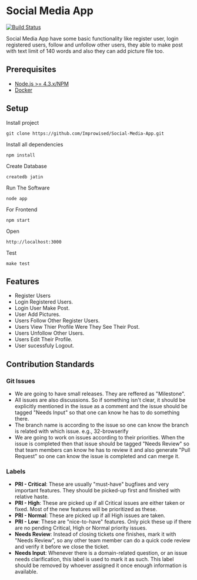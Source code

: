 # Social Media App

[![Build Status](https://travis-ci.org/Improwised/twitter-clone-1.svg?branch=master)](https://travis-ci.org/Improwised/twitter-clone-1)

Social Media App have some basic functionality like register user, login registered users, follow and unfollow other users, they able to make post with text limit of 140 words and also they can add picture file too.

## Prerequisites

* [Node.js >= 4.3.x/NPM](http://nodejs.org/download/)
* [Docker](https://www.docker.com/products/overview)

## Setup

Install project

```
git clone https://github.com/Improwised/Social-Media-App.git
```

Install all dependencies

```
npm install
```

Create Database

```
createdb jatin
```

Run The Software

```
node app
```
For Frontend

```
npm start
```

Open

```
http://localhost:3000
```

Test

```
make test
```

## Features

* Register Users
* Login Registered Users.
* Login User Make Post.
* User Add Pictures.
* Users Follow Other Register Users.
* Users View Thier Profile Were They See Their Post.
* Users Unfollow Other Users.
* Users Edit Their Profile.
* User sucessfuly Logout.

## Contribution Standards

### Git Issues

* We are going to have small releases. They are reffered as "Milestone".
* All issues are also discussions. So if something isn't clear, it should be explicitly mentioned in the issue as a comment and the issue should be tagged "Needs Input" so that one can know he has to do something there.
* The branch name is according to the issue so one can know the branch is related with which issue. e.g., 32-browserify
* We are going to work on issues according to their priorities. When the issue is completed then that issue should be tagged "Needs Review" so that team members can know he has to review it and also generate "Pull Request" so one can know the issue is completed and can merge it.

### Labels

* **PRI - Critical**: These are usually "must-have" bugfixes and very important features. They should be picked-up first and finished with relative haste.
* **PRI - High**: These are picked up if all Critical issues are either taken or fixed. Most of the new features will be prioritized as these.
* **PRI - Normal**: These are picked up if all High issues are taken.
* **PRI - Low**: These are "nice-to-have" features. Only pick these up if there are no pending Critical, High or Normal priority issues.
* **Needs Review**: Instead of closing tickets one finishes, mark it with "Needs Review", so any other team member can do a quick code review and verify it before we close the ticket.
* **Needs Input**: Whenever there is a domain-related question, or an issue needs clarification, this label is used to mark it as such. This label should be removed by whoever assigned it once enough information is available.
